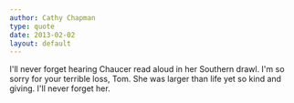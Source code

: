 ```yaml
---
author: Cathy Chapman
type: quote
date: 2013-02-02
layout: default
---
```

I'll never forget hearing Chaucer read aloud in her Southern drawl. I'm so sorry for your terrible loss, Tom. She was larger than life yet so kind and giving. I'll never forget her.
